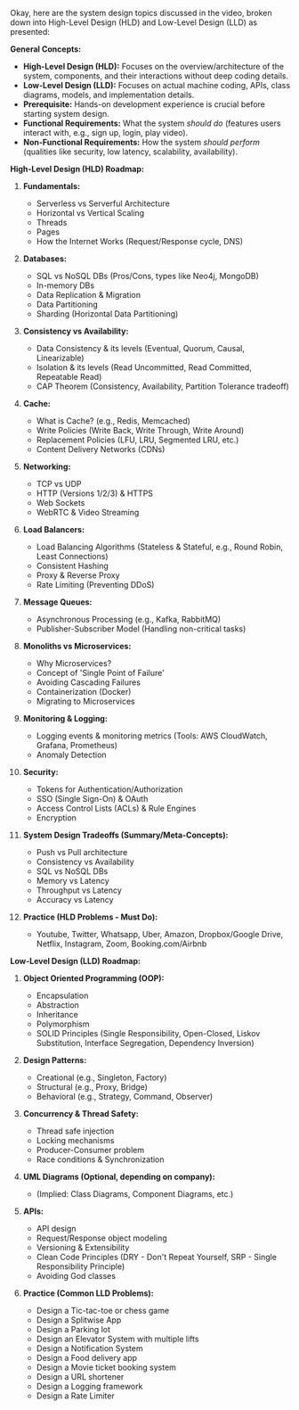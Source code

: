 Okay, here are the system design topics discussed in the video, broken down into High-Level Design (HLD) and Low-Level Design (LLD) as presented:

**General Concepts:**

*   **High-Level Design (HLD):** Focuses on the overview/architecture of the system, components, and their interactions without deep coding details.
*   **Low-Level Design (LLD):** Focuses on actual machine coding, APIs, class diagrams, models, and implementation details.
*   **Prerequisite:** Hands-on development experience is crucial before starting system design.
*   **Functional Requirements:** What the system *should do* (features users interact with, e.g., sign up, login, play video).
*   **Non-Functional Requirements:** How the system *should perform* (qualities like security, low latency, scalability, availability).

**High-Level Design (HLD) Roadmap:**

1.  **Fundamentals:**
    *   Serverless vs Serverful Architecture
    *   Horizontal vs Vertical Scaling
    *   Threads
    *   Pages
    *   How the Internet Works (Request/Response cycle, DNS)

2.  **Databases:**
    *   SQL vs NoSQL DBs (Pros/Cons, types like Neo4j, MongoDB)
    *   In-memory DBs
    *   Data Replication & Migration
    *   Data Partitioning
    *   Sharding (Horizontal Data Partitioning)

3.  **Consistency vs Availability:**
    *   Data Consistency & its levels (Eventual, Quorum, Causal, Linearizable)
    *   Isolation & its levels (Read Uncommitted, Read Committed, Repeatable Read)
    *   CAP Theorem (Consistency, Availability, Partition Tolerance tradeoff)

4.  **Cache:**
    *   What is Cache? (e.g., Redis, Memcached)
    *   Write Policies (Write Back, Write Through, Write Around)
    *   Replacement Policies (LFU, LRU, Segmented LRU, etc.)
    *   Content Delivery Networks (CDNs)

5.  **Networking:**
    *   TCP vs UDP
    *   HTTP (Versions 1/2/3) & HTTPS
    *   Web Sockets
    *   WebRTC & Video Streaming

6.  **Load Balancers:**
    *   Load Balancing Algorithms (Stateless & Stateful, e.g., Round Robin, Least Connections)
    *   Consistent Hashing
    *   Proxy & Reverse Proxy
    *   Rate Limiting (Preventing DDoS)

7.  **Message Queues:**
    *   Asynchronous Processing (e.g., Kafka, RabbitMQ)
    *   Publisher-Subscriber Model (Handling non-critical tasks)

8.  **Monoliths vs Microservices:**
    *   Why Microservices?
    *   Concept of 'Single Point of Failure'
    *   Avoiding Cascading Failures
    *   Containerization (Docker)
    *   Migrating to Microservices

9.  **Monitoring & Logging:**
    *   Logging events & monitoring metrics (Tools: AWS CloudWatch, Grafana, Prometheus)
    *   Anomaly Detection

10. **Security:**
    *   Tokens for Authentication/Authorization
    *   SSO (Single Sign-On) & OAuth
    *   Access Control Lists (ACLs) & Rule Engines
    *   Encryption

11. **System Design Tradeoffs (Summary/Meta-Concepts):**
    *   Push vs Pull architecture
    *   Consistency vs Availability
    *   SQL vs NoSQL DBs
    *   Memory vs Latency
    *   Throughput vs Latency
    *   Accuracy vs Latency

12. **Practice (HLD Problems - Must Do):**
    *   Youtube, Twitter, Whatsapp, Uber, Amazon, Dropbox/Google Drive, Netflix, Instagram, Zoom, Booking.com/Airbnb

**Low-Level Design (LLD) Roadmap:**

1.  **Object Oriented Programming (OOP):**
    *   Encapsulation
    *   Abstraction
    *   Inheritance
    *   Polymorphism
    *   SOLID Principles (Single Responsibility, Open-Closed, Liskov Substitution, Interface Segregation, Dependency Inversion)

2.  **Design Patterns:**
    *   Creational (e.g., Singleton, Factory)
    *   Structural (e.g., Proxy, Bridge)
    *   Behavioral (e.g., Strategy, Command, Observer)

3.  **Concurrency & Thread Safety:**
    *   Thread safe injection
    *   Locking mechanisms
    *   Producer-Consumer problem
    *   Race conditions & Synchronization

4.  **UML Diagrams (Optional, depending on company):**
    *   (Implied: Class Diagrams, Component Diagrams, etc.)

5.  **APIs:**
    *   API design
    *   Request/Response object modeling
    *   Versioning & Extensibility
    *   Clean Code Principles (DRY - Don't Repeat Yourself, SRP - Single Responsibility Principle)
    *   Avoiding God classes

6.  **Practice (Common LLD Problems):**
    *   Design a Tic-tac-toe or chess game
    *   Design a Splitwise App
    *   Design a Parking lot
    *   Design an Elevator System with multiple lifts
    *   Design a Notification System
    *   Design a Food delivery app
    *   Design a Movie ticket booking system
    *   Design a URL shortener
    *   Design a Logging framework
    *   Design a Rate Limiter


    <!-- 
     Binary Search -   / binary-search-practice-problems  
b. BFS -   / top-20-breadth-first-search-bfs-practice-p...  
c. DFS -   / top-25-depth-first-search-dfs-practice-pro...  
d. Flood Fill -   / solution-to-leetcodes-flood-fill  
e. Tree Traversals -   / binary-tree-interview-questions-and-practi...  
f. Hash Tables -   / hashing-problems-in-data-structures  
g. Linked List - https://www.geeksforgeeks.org/top-20-...
h. Stacks -   / stack-data-structure-practice-problems-and...  
i. Queues -   / queue-data-structure-practice-problems-and...  
j. Two Pointers - https://www.geeksforgeeks.org/two-poi...
k. Binary Heaps -   / heap-practice-problems-and-interview-quest...  
l. Dynamic Programming -   / 20-dynamic-programming-interview-questions...  
m. Union Find - https://www.codingninjas.com/studio/l...
n. String Manipulation -   / top-21-string-programming-interview-questi...  
o. Arrays - https://www.geeksforgeeks.org/top-50-...
p. Recursion - https://www.geeksforgeeks.org/recursi...
q. BackTracking -   / backtracking-practice-problems-and-intervi...  
r. Greedy Algorithms -   / top-7-greedy-algorithm-problems  
s. Trie - https://www.techiedelight.com/trie-in...
t. Segment Trees - https://www.hackerearth.com/practice/...
u. Bitmasks -    • Dynamic Programming with Bitmasks  
     -->



     <!-- https://www.mygreatlearning.com/blog/oops-interview-questions/ -->
